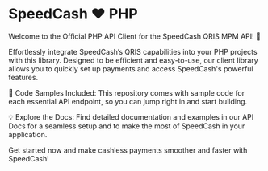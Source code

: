 # SpeedCash ❤️ PHP
Welcome to the Official PHP API Client for the SpeedCash QRIS MPM API! 🚀

Effortlessly integrate SpeedCash’s QRIS capabilities into your PHP projects with this library. Designed to be efficient and easy-to-use, our client library allows you to quickly set up payments and access SpeedCash's powerful features.

📂 Code Samples Included: This repository comes with sample code for each essential API endpoint, so you can jump right in and start building.

💡 Explore the Docs: Find detailed documentation and examples in our API Docs for a seamless setup and to make the most of SpeedCash in your application.

Get started now and make cashless payments smoother and faster with SpeedCash!
